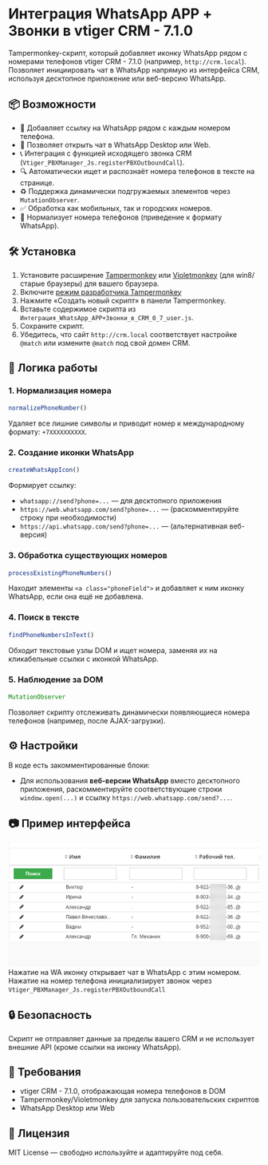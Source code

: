 
# Интеграция WhatsApp APP + Звонки в vtiger CRM - 7.1.0

Tampermonkey-скрипт, который добавляет иконку WhatsApp рядом с номерами телефонов vtiger CRM - 7.1.0 (например, `http://crm.local`). Позволяет инициировать чат в WhatsApp напрямую из интерфейса CRM, используя десктопное приложение или веб-версию WhatsApp.

## 📦 Возможности

* 🔗 Добавляет ссылку на WhatsApp рядом с каждым номером телефона.
* 💬 Позволяет открыть чат в WhatsApp Desktop или Web.
* 📞 Интеграция с функцией исходящего звонка CRM (`Vtiger_PBXManager_Js.registerPBXOutboundCall`).
* 🔍 Автоматически ищет и распознаёт номера телефонов в тексте на странице.
* ♻️ Поддержка динамически подгружаемых элементов через `MutationObserver`.
* ✅ Обработка как мобильных, так и городских номеров.
* 🧼 Нормализует номера телефонов (приведение к формату WhatsApp).

## 🛠️ Установка

1. Установите расширение [Tampermonkey](https://www.tampermonkey.net/) или [Violetmonkey](https://violentmonkey.github.io/) (для win8/старые браузеры) для вашего браузера.
2. Включите [режим разработчика Tampermonkey](https://www.tampermonkey.net/faq.php#Q209) 
3. Нажмите «Создать новый скрипт» в панели Tampermonkey.
4. Вставьте содержимое скрипта из `Интеграция_WhatsApp_APP+Звонки_в_CRM_0_7_user.js`.
5. Сохраните скрипт.
6. Убедитесь, что сайт `http://crm.local` соответствует настройке `@match` или измените `@match` под свой домен CRM.

## 🧠 Логика работы

### 1. **Нормализация номера**

```js
normalizePhoneNumber()
```

Удаляет все лишние символы и приводит номер к международному формату: `+7XXXXXXXXXX`.

### 2. **Создание иконки WhatsApp**

```js
createWhatsAppIcon()
```

Формирует ссылку:

* `whatsapp://send?phone=...` — для десктопного приложения
* `https://web.whatsapp.com/send?phone=...` — (раскомментируйте строку при необходимости)
* `https://api.whatsapp.com/send?phone=...` — (альтернативная веб-версия)

### 3. **Обработка существующих номеров**

```js
processExistingPhoneNumbers()
```

Находит элементы `<a class="phoneField">` и добавляет к ним иконку WhatsApp, если она ещё не добавлена.

### 4. **Поиск в тексте**

```js
findPhoneNumbersInText()
```

Обходит текстовые узлы DOM и ищет номера, заменяя их на кликабельные ссылки с иконкой WhatsApp.

### 5. **Наблюдение за DOM**

```js
MutationObserver
```

Позволяет скрипту отслеживать динамически появляющиеся номера телефонов (например, после AJAX-загрузки).

## ⚙️ Настройки

В коде есть закомментированные блоки:

* Для использования **веб-версии WhatsApp** вместо десктопного приложения, раскомментируйте соответствующие строки `window.open(...)` и ссылку `https://web.whatsapp.com/send?...`.

## 📷 Пример интерфейса
![](https://github.com/madKULOLO/whatsapp-IP-call-vtiger-CRM7_1-0/blob/main/vivaldi_8wQRB3kzSY.png?raw=true)
Нажатие на WA иконку открывает чат в WhatsApp с этим номером.
Нажатие на номер телефона инициализирует звонок через `Vtiger_PBXManager_Js.registerPBXOutboundCall`

## 🔒 Безопасность

Скрипт не отправляет данные за пределы вашего CRM и не использует внешние API (кроме ссылки на иконку WhatsApp).


## 📌 Требования

* vtiger CRM - 7.1.0, отображающая номера телефонов в DOM
* Tampermonkey/Violetmonkey для запуска пользовательских скриптов
* WhatsApp Desktop или Web

## 📄 Лицензия

MIT License — свободно используйте и адаптируйте под себя.
